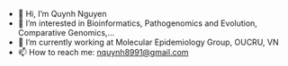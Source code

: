 - 👋 Hi, I’m Quynh Nguyen
- 👀 I’m interested in Bioinformatics, Pathogenomics and Evolution, Comparative Genomics,...
- 🌱 I’m currently working at Molecular Epidemiology Group, OUCRU, VN
- 📫 How to reach me: nquynh8991@gmail.com

<!---
nquynh8991/nquynh8991 is a ✨ special ✨ repository because its `README.md` (this file) appears on your GitHub profile.
You can click the Preview link to take a look at your changes.
--->
